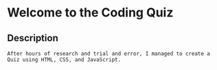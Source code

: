 # Welcome to the Coding Quiz

## Description
    After hours of research and trial and error, I managed to create a Quiz using HTML, CSS, and JavaScript.
